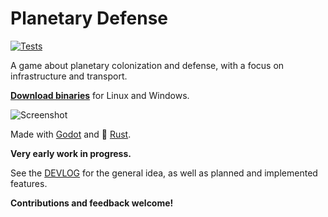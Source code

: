 # Planetary Defense

[![Tests](https://github.com/mlange-42/planetary-defense/actions/workflows/tests.yml/badge.svg)](https://github.com/mlange-42/planetary-defense/actions/workflows/tests.yml)

A game about planetary colonization and defense, with a focus on infrastructure and transport.

**[Download binaries](https://github.com/mlange-42/planetary-defense/releases)** for Linux and Windows.

![Screenshot](https://user-images.githubusercontent.com/44003176/147794302-35d259bf-3b86-4913-ae50-d8ca0b22ed0e.png)

Made with [Godot](https://godotengine.org/) and :crab: [Rust](https://rust-lang.org).

**Very early work in progress.**

See the [DEVLOG](DEVLOG.md) for the general idea, as well as planned and implemented features.

**Contributions and feedback welcome!**
